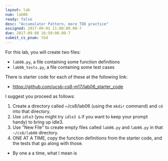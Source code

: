 ```yaml
---
layout: lab
num: lab06
ready: false
desc: "Accumulator Pattern, more TDD practice"
assigned: 2017-09-01 11:00:00.00-7
due: 2017-09-08 16:50:00.00-7
submit_cs_pnum: tbd
---
```


For this lab, you will create two files:

* `lab06.py`, a file containing some function definitions
* `lab06_tests.py`, a file containing some test cases

There is starter code for each of these at the following link:

* <https://github.com/ucsb-cs8-m17/lab06_starter_code>

I suggest you proceed as follows:

1.  Create a directory called ~/cs8/lab06 (using the `mkdir` command) and `cd` into that directory.
2.  Use `idle3` (you might try `idle3 &` if you want to keep your prompt handy) to bring up idle3.
3.  Use "New File" to create empty files called `lab06.py` and `lab06.py` in that `~/cs8/lab06` directory.
4.  ONE AT A TIME, copy the function definitions from the starter code, and the tests that go along with those.
   * By one a a time, what I mean is
